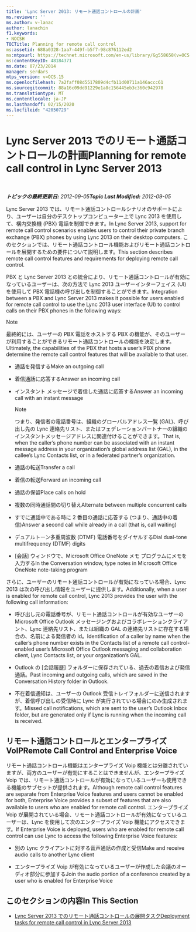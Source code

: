 ```yaml
---
title: 'Lync Server 2013: リモート通話コントロールの計画'
ms.reviewer: ''
ms.author: v-lanac
author: lanachin
f1.keywords:
- NOCSH
TOCTitle: Planning for remote call control
ms:assetid: 688a0328-1aa7-449f-b5f7-98c876112ed2
ms:mtpsurl: https://technet.microsoft.com/en-us/library/Gg558658(v=OCS.15)
ms:contentKeyID: 48184371
ms.date: 07/23/2014
manager: serdars
mtps_version: v=OCS.15
ms.openlocfilehash: 7a2faff08d5517809d4cfb11d00711a146accc61
ms.sourcegitcommit: 88a16c09dd91229e1a8c156445eb3c360c942978
ms.translationtype: MT
ms.contentlocale: ja-JP
ms.lasthandoff: 02/15/2020
ms.locfileid: "42050729"
---
```

<div data-xmlns="http://www.w3.org/1999/xhtml">

<div class="topic" data-xmlns="http://www.w3.org/1999/xhtml" data-msxsl="urn:schemas-microsoft-com:xslt" data-cs="http://msdn.microsoft.com/">

<div data-asp="http://msdn2.microsoft.com/asp">

# <a name="planning-for-remote-call-control-in-lync-server-2013"></a><span data-ttu-id="e3cf2-102">Lync Server 2013 でのリモート通話コントロールの計画</span><span class="sxs-lookup"><span data-stu-id="e3cf2-102">Planning for remote call control in Lync Server 2013</span></span>

</div>

<div id="mainSection">

<div id="mainBody">

<span> </span>

<span data-ttu-id="e3cf2-103">_**トピックの最終更新日:** 2012-09-05_</span><span class="sxs-lookup"><span data-stu-id="e3cf2-103">_**Topic Last Modified:** 2012-09-05_</span></span>

<span data-ttu-id="e3cf2-104">Lync Server 2013 では、リモート通話コントロールシナリオのサポートにより、ユーザーは自分のデスクトップコンピューター上で Lync 2013 を使用して、構内交換機 (PBX) 電話を制御できます。</span><span class="sxs-lookup"><span data-stu-id="e3cf2-104">In Lync Server 2013, support for remote call control scenarios enables users to control their private branch exchange (PBX) phones by using Lync 2013 on their desktop computers.</span></span> <span data-ttu-id="e3cf2-105">このセクションでは、リモート通話コントロール機能およびリモート通話コントロールを展開するための要件について説明します。</span><span class="sxs-lookup"><span data-stu-id="e3cf2-105">This section describes remote call control features and requirements for deploying remote call control.</span></span>

<span data-ttu-id="e3cf2-106">PBX と Lync Server 2013 との統合により、リモート通話コントロールが有効になっているユーザーは、次の方法で Lync 2013 ユーザーインターフェイス (UI) を使用して PBX 電話機の呼び出しを制御することができます。</span><span class="sxs-lookup"><span data-stu-id="e3cf2-106">Integration between a PBX and Lync Server 2013 makes it possible for users enabled for remote call control to use the Lync 2013 user interface (UI) to control calls on their PBX phones in the following ways:</span></span>

<div>


> [!NOTE]  
> <span data-ttu-id="e3cf2-107">最終的には、ユーザーの PBX 電話をホストする PBX の機能が、そのユーザーが利用することができるリモート通話コントロールの機能を決定します。</span><span class="sxs-lookup"><span data-stu-id="e3cf2-107">Ultimately, the capabilities of the PBX that hosts a user’s PBX phone determine the remote call control features that will be available to that user.</span></span>



</div>

  - <span data-ttu-id="e3cf2-108">通話を発信する</span><span class="sxs-lookup"><span data-stu-id="e3cf2-108">Make an outgoing call</span></span>

  - <span data-ttu-id="e3cf2-109">着信通話に応答する</span><span class="sxs-lookup"><span data-stu-id="e3cf2-109">Answer an incoming call</span></span>

  - <span data-ttu-id="e3cf2-110">インスタント メッセージで着信した通話に応答する</span><span class="sxs-lookup"><span data-stu-id="e3cf2-110">Answer an incoming call with an instant message</span></span>
    
    <div>
    

    > [!NOTE]  
    > <span data-ttu-id="e3cf2-111">つまり、発信者の電話番号は、組織のグローバルアドレス一覧 (GAL)、呼び出し先の Lync 連絡先リスト、またはフェデレーションパートナーの組織のインスタントメッセージアドレスに関連付けることができます。</span><span class="sxs-lookup"><span data-stu-id="e3cf2-111">That is, when the caller’s phone number can be associated with an instant message address in your organization’s global address list (GAL), in the callee’s Lync Contacts list, or in a federated partner’s organization.</span></span>

    
    </div>

  - <span data-ttu-id="e3cf2-112">通話の転送</span><span class="sxs-lookup"><span data-stu-id="e3cf2-112">Transfer a call</span></span>

  - <span data-ttu-id="e3cf2-113">着信の転送</span><span class="sxs-lookup"><span data-stu-id="e3cf2-113">Forward an incoming call</span></span>

  - <span data-ttu-id="e3cf2-114">通話の保留</span><span class="sxs-lookup"><span data-stu-id="e3cf2-114">Place calls on hold</span></span>

  - <span data-ttu-id="e3cf2-115">複数の同時通話間の切り替え</span><span class="sxs-lookup"><span data-stu-id="e3cf2-115">Alternate between multiple concurrent calls</span></span>

  - <span data-ttu-id="e3cf2-116">すでに通話中である時に 2 番目の通話に応答する (つまり、通話中の着信)</span><span class="sxs-lookup"><span data-stu-id="e3cf2-116">Answer a second call while already in a call (that is, call waiting)</span></span>

  - <span data-ttu-id="e3cf2-117">デュアルトーン多重周波数 (DTMF) 電話番号をダイヤルする</span><span class="sxs-lookup"><span data-stu-id="e3cf2-117">Dial dual-tone multifrequency (DTMF) digits</span></span>

  - <span data-ttu-id="e3cf2-118">[会話] ウィンドウで、Microsoft Office OneNote メモ プログラムにメモを入力する</span><span class="sxs-lookup"><span data-stu-id="e3cf2-118">In the Conversation window, type notes in Microsoft Office OneNote note-taking program</span></span>

<span data-ttu-id="e3cf2-119">さらに、ユーザーのリモート通話コントロールが有効になっている場合、Lync 2013 は次の呼び出し情報をユーザーに提供します。</span><span class="sxs-lookup"><span data-stu-id="e3cf2-119">Additionally, when a user is enabled for remote call control, Lync 2013 provides the user with the following call information:</span></span>

  - <span data-ttu-id="e3cf2-120">呼び出し元の電話番号が、リモート通話コントロールが有効なユーザーの Microsoft Office Outlook メッセージングおよびコラボレーションクライアント、Lync 連絡先リスト、または組織の GAL の連絡先リストに存在する場合の、名前による発信者の id。</span><span class="sxs-lookup"><span data-stu-id="e3cf2-120">Identification of a caller by name when the caller’s phone number exists in the Contacts list of a remote call control-enabled user’s Microsoft Office Outlook messaging and collaboration client, Lync Contacts list, or your organization’s GAL.</span></span>

  - <span data-ttu-id="e3cf2-121">Outlook の [会話履歴] フォルダーに保存されている、過去の着信および発信通話。</span><span class="sxs-lookup"><span data-stu-id="e3cf2-121">Past incoming and outgoing calls, which are saved in the Conversation History folder in Outlook.</span></span>

  - <span data-ttu-id="e3cf2-122">不在着信通知は、ユーザーの Outlook 受信トレイフォルダーに送信されますが、着信呼び出しの受信時に Lync が実行されている場合にのみ生成されます。</span><span class="sxs-lookup"><span data-stu-id="e3cf2-122">Missed call notifications, which are sent to the user’s Outlook Inbox folder, but are generated only if Lync is running when the incoming call is received.</span></span>

<div>

## <a name="remote-call-control-and-enterprise-voice"></a><span data-ttu-id="e3cf2-123">リモート通話コントロールとエンタープライズ VoIP</span><span class="sxs-lookup"><span data-stu-id="e3cf2-123">Remote Call Control and Enterprise Voice</span></span>

<span data-ttu-id="e3cf2-124">リモート通話コントロール機能はエンタープライズ Voip 機能とは分離されていますが、両方のユーザーが有効にすることはできませんが、エンタープライズ Voip では、リモート通話コントロールが有効になっているユーザーも使用できる機能のサブセットが提供されます。</span><span class="sxs-lookup"><span data-stu-id="e3cf2-124">Although remote call control features are separate from Enterprise Voice features and users cannot be enabled for both, Enterprise Voice provides a subset of features that are also available to users who are enabled for remote call control.</span></span> <span data-ttu-id="e3cf2-125">エンタープライズ Voip が展開されている場合、リモート通話コントロールが有効になっているユーザーは、Lync を使用して次のエンタープライズ Voip 機能にアクセスできます。</span><span class="sxs-lookup"><span data-stu-id="e3cf2-125">If Enterprise Voice is deployed, users who are enabled for remote call control can use Lync to access the following Enterprise Voice features:</span></span>

  - <span data-ttu-id="e3cf2-126">別の Lync クライアントに対する音声通話の作成と受信</span><span class="sxs-lookup"><span data-stu-id="e3cf2-126">Make and receive audio calls to another Lync client</span></span>

  - <span data-ttu-id="e3cf2-127">エンタープライズ Voip が有効になっているユーザーが作成した会議のオーディオ部分に参加する</span><span class="sxs-lookup"><span data-stu-id="e3cf2-127">Join the audio portion of a conference created by a user who is enabled for Enterprise Voice</span></span>

</div>

<div>

## <a name="in-this-section"></a><span data-ttu-id="e3cf2-128">このセクションの内容</span><span class="sxs-lookup"><span data-stu-id="e3cf2-128">In This Section</span></span>

  - [<span data-ttu-id="e3cf2-129">Lync Server 2013 でのリモート通話コントロールの展開タスク</span><span class="sxs-lookup"><span data-stu-id="e3cf2-129">Deployment tasks for remote call control in Lync Server 2013</span></span>](lync-server-2013-deployment-tasks-for-remote-call-control.md)

</div>

</div>

<span> </span>

</div>

</div>

</div>

